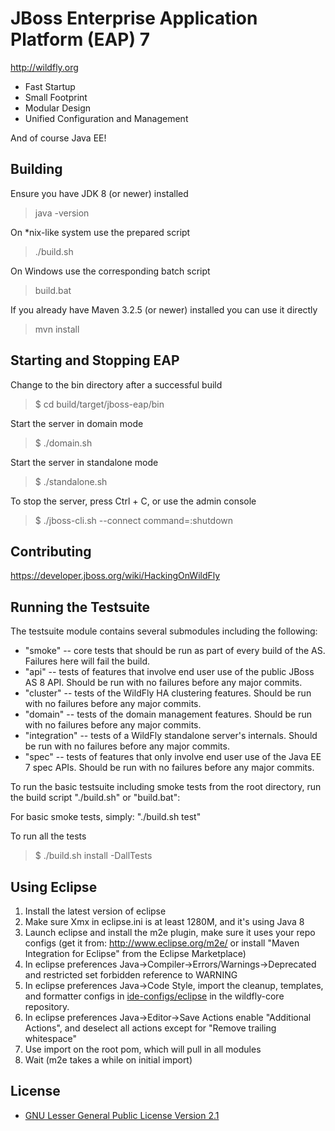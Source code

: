 JBoss Enterprise Application Platform (EAP) 7
=============================================
http://wildfly.org

* Fast Startup
* Small Footprint
* Modular Design
* Unified Configuration and Management

And of course Java EE!

Building
-------------------

Ensure you have JDK 8 (or newer) installed

> java -version

On *nix-like system use the prepared script

> ./build.sh

On Windows use the corresponding batch script

> build.bat

If you already have Maven 3.2.5 (or newer) installed you can use it directly

> mvn install


Starting and Stopping EAP 
------------------------------------------
Change to the bin directory after a successful build

> $ cd build/target/jboss-eap/bin

Start the server in domain mode

> $ ./domain.sh

Start the server in standalone mode

> $ ./standalone.sh

To stop the server, press Ctrl + C, or use the admin console

> $ ./jboss-cli.sh --connect command=:shutdown

Contributing
------------------
https://developer.jboss.org/wiki/HackingOnWildFly

Running the Testsuite
--------------------
The testsuite module contains several submodules including the following:

* "smoke" -- core tests that should be run as part of every build of the AS. Failures here will fail the build.
* "api" -- tests of features that involve end user use of the public JBoss AS 8 API. Should be run with no failures before any major commits.
* "cluster" -- tests of the WildFly HA clustering features. Should be run with no failures before any major commits.
* "domain" -- tests of the domain management features. Should be run with no failures before any major commits.
* "integration" -- tests of a WildFly standalone server's internals. Should be run with no failures before any major commits.
* "spec" -- tests of features that only involve end user use of the Java EE 7 spec APIs. Should be run with no failures before any major commits.

To run the basic testsuite including smoke tests from the root directory, run the build script "./build.sh" or "build.bat":

For basic smoke tests, simply: "./build.sh test"

To run all the tests

> $ ./build.sh install -DallTests

Using Eclipse
-------------
1. Install the latest version of eclipse
2. Make sure Xmx in eclipse.ini is at least 1280M, and it's using Java 8
3. Launch eclipse and install the m2e plugin, make sure it uses your repo configs
   (get it from: http://www.eclipse.org/m2e/
   or install "Maven Integration for Eclipse" from the Eclipse Marketplace)
4. In eclipse preferences Java->Compiler->Errors/Warnings->Deprecated and restricted
   set forbidden reference to WARNING
5. In eclipse preferences Java->Code Style, import the cleanup, templates, and
   formatter configs in [ide-configs/eclipse](https://github.com/wildfly/wildfly-core/tree/master/ide-configs) in the wildfly-core repository.
6. In eclipse preferences Java->Editor->Save Actions enable "Additional Actions",
   and deselect all actions except for "Remove trailing whitespace"
7. Use import on the root pom, which will pull in all modules
8. Wait (m2e takes a while on initial import)

License
-------
* [GNU Lesser General Public License Version 2.1](http://www.gnu.org/licenses/lgpl-2.1-standalone.html)

